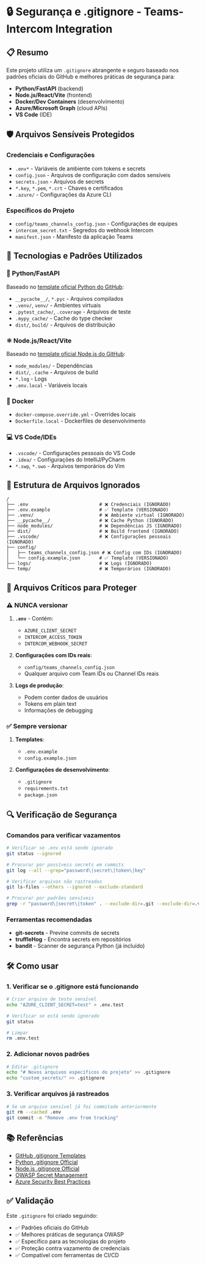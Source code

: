 # 🔒 Segurança e .gitignore - Teams-Intercom Integration

## 📋 Resumo

Este projeto utiliza um `.gitignore` abrangente e seguro baseado nos padrões oficiais do GitHub e melhores práticas de segurança para:

- **Python/FastAPI** (backend)
- **Node.js/React/Vite** (frontend)
- **Docker/Dev Containers** (desenvolvimento)
- **Azure/Microsoft Graph** (cloud APIs)
- **VS Code** (IDE)

## 🛡️ Arquivos Sensíveis Protegidos

### Credenciais e Configurações

- `.env*` - Variáveis de ambiente com tokens e secrets
- `config.json` - Arquivos de configuração com dados sensíveis
- `secrets.json` - Arquivos de secrets
- `*.key`, `*.pem`, `*.crt` - Chaves e certificados
- `.azure/` - Configurações da Azure CLI

### Específicos do Projeto

- `config/teams_channels_config.json` - Configurações de equipes
- `intercom_secret.txt` - Segredos do webhook Intercom
- `manifest.json` - Manifesto da aplicação Teams

## 🔧 Tecnologias e Padrões Utilizados

### 🐍 Python/FastAPI

Baseado no [template oficial Python do GitHub](https://github.com/github/gitignore/blob/main/Python.gitignore):

- `__pycache__/`, `*.pyc` - Arquivos compilados
- `.venv/`, `venv/` - Ambientes virtuais
- `.pytest_cache/`, `.coverage` - Arquivos de teste
- `.mypy_cache/` - Cache do type checker
- `dist/`, `build/` - Arquivos de distribuição

### ⚛️ Node.js/React/Vite

Baseado no [template oficial Node.js do GitHub](https://github.com/github/gitignore/blob/main/Node.gitignore):

- `node_modules/` - Dependências
- `dist/`, `.cache` - Arquivos de build
- `*.log` - Logs
- `.env.local` - Variáveis locais

### 🐳 Docker

- `docker-compose.override.yml` - Overrides locais
- `Dockerfile.local` - Dockerfiles de desenvolvimento

### 💻 VS Code/IDEs

- `.vscode/` - Configurações pessoais do VS Code
- `.idea/` - Configurações do IntelliJ/PyCharm
- `*.swp`, `*.swo` - Arquivos temporários do Vim

## 📁 Estrutura de Arquivos Ignorados

```text
/
├── .env                          # ❌ Credenciais (IGNORADO)
├── .env.example                  # ✅ Template (VERSIONADO)
├── .venv/                        # ❌ Ambiente virtual (IGNORADO)
├── __pycache__/                  # ❌ Cache Python (IGNORADO)
├── node_modules/                 # ❌ Dependências JS (IGNORADO)
├── dist/                         # ❌ Build frontend (IGNORADO)
├── .vscode/                      # ❌ Configurações pessoais (IGNORADO)
├── config/
│   ├── teams_channels_config.json # ❌ Config com IDs (IGNORADO)
│   └── config.example.json       # ✅ Template (VERSIONADO)
├── logs/                         # ❌ Logs (IGNORADO)
└── temp/                         # ❌ Temporários (IGNORADO)
```

## 🚨 Arquivos Críticos para Proteger

### ⚠️ **NUNCA** versionar

1. **`.env`** - Contém:

   - `AZURE_CLIENT_SECRET`
   - `INTERCOM_ACCESS_TOKEN`
   - `INTERCOM_WEBHOOK_SECRET`

1. **Configurações com IDs reais**:

   - `config/teams_channels_config.json`
   - Qualquer arquivo com Team IDs ou Channel IDs reais

1. **Logs de produção**:

   - Podem conter dados de usuários
   - Tokens em plain text
   - Informações de debugging

### ✅ **Sempre** versionar

1. **Templates**:

   - `.env.example`
   - `config.example.json`

1. **Configurações de desenvolvimento**:

   - `.gitignore`
   - `requirements.txt`
   - `package.json`

## 🔍 Verificação de Segurança

### Comandos para verificar vazamentos

```bash
# Verificar se .env está sendo ignorado
git status --ignored

# Procurar por possíveis secrets em commits
git log --all --grep="password\|secret\|token\|key"

# Verificar arquivos não rastreados
git ls-files --others --ignored --exclude-standard

# Procurar por padrões sensíveis
grep -r "password\|secret\|token" . --exclude-dir=.git --exclude-dir=.venv
```

### Ferramentas recomendadas

- **git-secrets** - Previne commits de secrets
- **truffleHog** - Encontra secrets em repositórios
- **bandit** - Scanner de segurança Python (já incluído)

## 🛠️ Como usar

### 1. Verificar se o .gitignore está funcionando

```bash
# Criar arquivo de teste sensível
echo "AZURE_CLIENT_SECRET=test" > .env.test

# Verificar se está sendo ignorado
git status

# Limpar
rm .env.test
```

### 2. Adicionar novos padrões

```bash
# Editar .gitignore
echo "# Novos arquivos específicos do projeto" >> .gitignore
echo "custom_secrets/" >> .gitignore
```

### 3. Verificar arquivos já rastreados

```bash
# Se um arquivo sensível já foi commitado anteriormente
git rm --cached .env
git commit -m "Remove .env from tracking"
```

## 📚 Referências

- [GitHub .gitignore Templates](https://github.com/github/gitignore)
- [Python .gitignore Official](https://github.com/github/gitignore/blob/main/Python.gitignore)
- [Node.js .gitignore Official](https://github.com/github/gitignore/blob/main/Node.gitignore)
- [OWASP Secret Management](https://owasp.org/www-community/controls/SecretManagement)
- [Azure Security Best Practices](https://docs.microsoft.com/en-us/azure/security/)

## ✅ Validação

Este `.gitignore` foi criado seguindo:

- ✅ Padrões oficiais do GitHub
- ✅ Melhores práticas de segurança OWASP
- ✅ Específico para as tecnologias do projeto
- ✅ Proteção contra vazamento de credenciais
- ✅ Compatível com ferramentas de CI/CD
